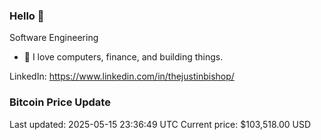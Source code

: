 ### Hello 🤙  

Software Engineering

- 🔭 I love computers, finance, and building things.
  
LinkedIn: https://www.linkedin.com/in/thejustinbishop/  


















































































































































### Bitcoin Price Update
Last updated: 2025-05-15 23:36:49 UTC
Current price: $103,518.00 USD
